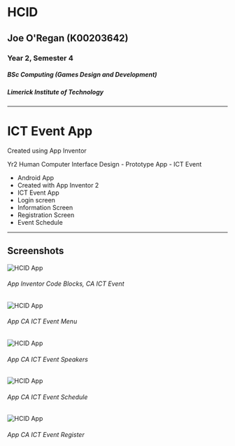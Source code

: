 # HCID
## Joe O'Regan (K00203642)
### Year 2, Semester 4
##### BSc Computing (Games Design and Development)
##### Limerick Institute of Technology

---

# ICT Event App

Created using App Inventor

Yr2 Human Computer Interface Design - Prototype App - ICT Event
* Android App
* Created with App Inventor 2
* ICT Event App
* Login screen
* Information Screen
* Registration Screen
* Event Schedule

---

## Screenshots

![HCID App](https://raw.githubusercontent.com/joeaoregan/LIT-Yr3-S4-HCID/master/Screenshots/ca1-blocks.jpg "HCID App")
###### App Inventor Code Blocks, CA ICT Event
![HCID App](https://raw.githubusercontent.com/joeaoregan/LIT-Yr3-S4-HCID/master/Screenshots/ca2_20190208-195709.png "HCID App")
###### App CA ICT Event Menu
![HCID App](https://raw.githubusercontent.com/joeaoregan/LIT-Yr3-S4-HCID/master/Screenshots/ca3_20190208-195719.png "HCID App")
###### App CA ICT Event Speakers
![HCID App](https://raw.githubusercontent.com/joeaoregan/LIT-Yr3-S4-HCID/master/Screenshots/ca4_20190208-195728.jpg "HCID App")
###### App CA ICT Event Schedule
![HCID App](https://raw.githubusercontent.com/joeaoregan/LIT-Yr3-S4-HCID/master/Screenshots/ca5_20190208-195735.png "HCID App")
###### App CA ICT Event Register
